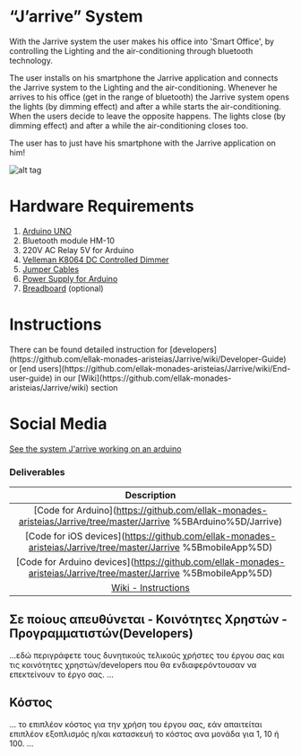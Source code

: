 <h1>“J’arrive” System</h1>

With the Jarrive system the user makes his office into 'Smart Office', by controlling the Lighting and the air-conditioning through bluetooth technology.

The user installs on his smartphone the Jarrive application and connects the Jarrive system to the Lighting and the air-conditioning. Whenever he arrives to his office (get in the range of bluetooth) the Jarrive system opens the lights (by dimming effect) and after a while starts the air-conditioning. When the users decide to leave the opposite happens. The lights close (by dimming effect) and after a while the air-conditioning closes too.

The user has to just have his smartphone with the Jarrive application on him!

![alt tag](https://github.com/ellak-monades-aristeias/Jarrive/blob/master/JarriveSystem.png)

<h1>Hardware Requirements</h1>

1. [Arduino UNO](http://www.devobox.com/index.php?id_product=1&controller=product&id_lang=1)
2. Bluetooth module HM-10
3. 220V AC Relay 5V for Arduino
4. [Velleman K8064 DC Controlled Dimmer](http://www.velleman.eu/downloads/0/illustrated/illustrated_assembly_manual_k8064.pdf)
5. [Jumper Cables](http://www.devobox.com/index.php?id_product=4&controller=product&id_lang=1)
6. [Power Supply for Arduino](http://www.devobox.com/index.php?id_product=7&controller=product&id_lang=1)
7. [Breadboard](http://www.devobox.com/index.php?id_product=17&controller=product&id_lang=1) (optional)

<h1>Instructions</h1>
There can be found detailed instruction for [developers](https://github.com/ellak-monades-aristeias/Jarrive/wiki/Developer-Guide) or [end users](https://github.com/ellak-monades-aristeias/Jarrive/wiki/End-user-guide) in our [Wiki](https://github.com/ellak-monades-aristeias/Jarrive/wiki) section

<h1>Social Media</h1>

[See the system J'arrive working on an arduino](https://youtu.be/F1wHzmf45iw)

<h3>Deliverables</h3>

| Description  |
| :-------------: |
| [Code for Arduino](https://github.com/ellak-monades-aristeias/Jarrive/tree/master/Jarrive %5BArduino%5D/Jarrive) |
| [Code for iOS devices](https://github.com/ellak-monades-aristeias/Jarrive/tree/master/Jarrive %5BmobileApp%5D) |
| [Code for Arduino devices](https://github.com/ellak-monades-aristeias/Jarrive/tree/master/Jarrive %5BmobileApp%5D) |
| [Wiki - Instructions](https://github.com/ellak-monades-aristeias/Jarrive/wiki) |


## Σε ποίους απευθύνεται - Κοινότητες Χρηστών - Προγραμματιστών(Developers) ##
...εδώ περιγράφετε τους δυνητικούς τελικούς χρήστες του έργου σας και τις κοινότητες χρηστών/developers που θα ενδιαφερόντουσαν να επεκτείνουν το έργο σας. ...

## Κόστος ##
 ... το επιπλέον κόστος για την χρήση του έργου σας, εάν απαιτείται επιπλέον εξοπλισμός η/και κατασκευή το κόστος ανα μονάδα για 1, 10 ή 100. ...



